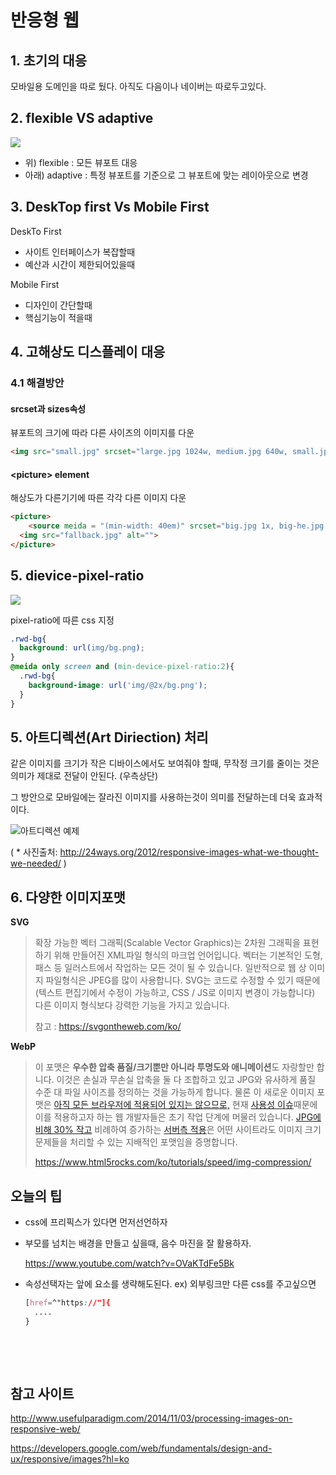 


# 반응형 웹





## 1. 초기의 대응 
모바일용 도메인을 따로 뒀다. 아직도 다음이나 네이버는 따로두고있다.

## 2. flexible VS adaptive
![](https://cdn.css-tricks.com/wp-content/uploads/2015/11/rwd-vs-adapt-example.gif)

- 위) flexible : 모든 뷰포트 대응
- 아래) adaptive : 특정 뷰포트를 기준으로 그 뷰포트에 맞는 레이아웃으로 변경

## 3.  DeskTop first Vs Mobile First

DeskTo First

- 사이트 인터페이스가 복잡할때
- 예산과 시간이 제한되어있을때

Mobile First

- 디자인이 간단할때
- 핵심기능이 적을때

## 4. 고해상도 디스플레이 대응


### 4.1 해결방안

#### srcset과 sizes속성

뷰포트의 크기에 따라 다른 사이즈의 이미지를 다운

```html
<img src="small.jpg" srcset="large.jpg 1024w, medium.jpg 640w, small.jpg 320w " sizes="(min-width:36em) 33.vw, 100vw"
```

#### \<picture\> element

해상도가 다른기기에 따른 각각 다른 이미지 다운

```html
<picture>
	<source meida = "(min-width: 40em)" srcset="big.jpg 1x, big-he.jpg 2x">
  <img src="fallback.jpg" alt="">
</picture>
```

## 5. dievice-pixel-ratio

![](http://usefulpa.s3.amazonaws.com/images/2014/standard-vs-retina.png)

pixel-ratio에 따른 css 지정

```css
.rwd-bg{
  background: url(img/bg.png);
}
@meida only screen and (min-device-pixel-ratio:2){
  .rwd-bg{
    background-image: url('img/@2x/bg.png');
  }
}
```



## 5. 아트디렉션(Art Diriection) 처리

같은 이미지를 크기가 작은 디바이스에서도 보여줘야 할때, 무작정 크기를 줄이는 것은 의미가 제대로 전달이 안된다. (우측상단)

그 방안으로 모바일에는 잘라진 이미지를 사용하는것이 의미를 전달하는데 더욱 효과적이다.

![아트디렉션 예제](https://user-images.githubusercontent.com/35283339/35431428-c79ed4c8-02bf-11e8-8053-b2f4a7455e23.png)

( * 사진출처: <http://24ways.org/2012/responsive-images-what-we-thought-we-needed/> )

## 6. 다양한 이미지포맷

**SVG**

> 확장 가능한 벡터 그래픽(Scalable Vector Graphics)는 2차원 그래픽을 표현하기 위해 만들어진 XML파일 형식의 마크업 언어입니다. 벡터는 기본적인 도형, 패스 등 일러스트에서 작업하는 모든 것이 될 수 있습니다. 일반적으로 웹 상 이미지 파일형식은 JPEG를 많이 사용합니다. SVG는 코드로 수정할 수 있기 때문에 (텍스트 편집기에서 수정이 가능하고, CSS / JS로 이미지 변경이 가능합니다) 다른 이미지 형식보다 강력한 기능을 가지고 있습니다.
>
>  참고 : https://svgontheweb.com/ko/



**WebP**

> 이 포맷은 **우수한 압축 품질/크기뿐만 아니라 투명도와 애니메이션**도 자랑할만 합니다. 이것은 손실과 무손실 압축을 둘 다 조합하고 있고 JPG와 유사하게 품질 수준 대 파일 사이즈를 정의하는 것을 가능하게 합니다. 물론 이 새로운 이미지 포맷은 [아직 모든 브라우저에 적용되어 있지는 않으므로,](http://arstechnica.com/information-technology/2013/04/chicken-meets-egg-with-facebook-chrome-webp-support/) 현재 [사용성 이슈](http://news.cnet.com/8301-1023_3-57580664-93/facebook-tries-googles-webp-image-format-users-squawk/)때문에 이를 적용하고자 하는 웹 개발자들은 초기 작업 단계에 머물러 있습니다. [JPG에 비해 30% 작고](http://www.igvita.com/2013/03/07/faster-smaller-and-more-beautiful-web-with-webp/) 비례하여 증가하는 [서버측 적용](http://www.igvita.com/2013/05/01/deploying-webp-via-accept-content-negotiation/)은 어떤 사이트라도 이미지 크기 문제들을 처리할 수 있는 지배적인 포맷임을 증명합니다. 
>
> https://www.html5rocks.com/ko/tutorials/speed/img-compression/





## 오늘의 팁

- css에 프리픽스가 있다면 먼저선언하자

- 부모를 넘치는 배경을 만들고 싶을때, 음수 마진을 잘 활용하자. 

   https://www.youtube.com/watch?v=OVaKTdFe5Bk

- 속성선택자는 앞에 요소를 생략해도된다. ex) 외부링크만 다른 css를 주고싶으면

  ``` css
  [href=^"https://"]{
    ....
  }
  ```

  ​

  ​

## 참고 사이트

http://www.usefulparadigm.com/2014/11/03/processing-images-on-responsive-web/

https://developers.google.com/web/fundamentals/design-and-ux/responsive/images?hl=ko


